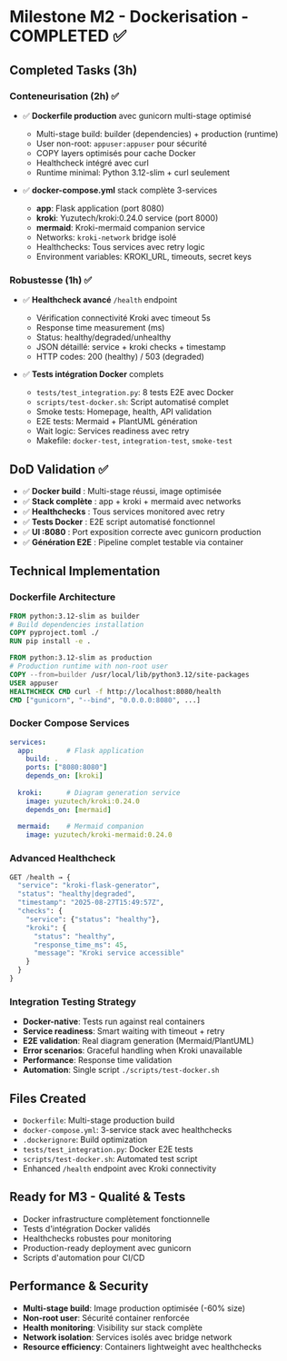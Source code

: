 # Milestone M2 - Dockerisation - COMPLETED ✅

## Completed Tasks (3h)

### Conteneurisation (2h) ✅
- ✅ **Dockerfile production** avec gunicorn multi-stage optimisé
  - Multi-stage build: builder (dependencies) + production (runtime)
  - User non-root: `appuser:appuser` pour sécurité
  - COPY layers optimisés pour cache Docker
  - Healthcheck intégré avec curl
  - Runtime minimal: Python 3.12-slim + curl seulement

- ✅ **docker-compose.yml** stack complète 3-services
  - **app**: Flask application (port 8080) 
  - **kroki**: Yuzutech/kroki:0.24.0 service (port 8000)
  - **mermaid**: Kroki-mermaid companion service
  - Networks: `kroki-network` bridge isolé
  - Healthchecks: Tous services avec retry logic
  - Environment variables: KROKI_URL, timeouts, secret keys

### Robustesse (1h) ✅
- ✅ **Healthcheck avancé** `/health` endpoint 
  - Vérification connectivité Kroki avec timeout 5s
  - Response time measurement (ms)
  - Status: healthy/degraded/unhealthy
  - JSON détaillé: service + kroki checks + timestamp
  - HTTP codes: 200 (healthy) / 503 (degraded)

- ✅ **Tests intégration Docker** complets
  - `tests/test_integration.py`: 8 tests E2E avec Docker
  - `scripts/test-docker.sh`: Script automatisé complet
  - Smoke tests: Homepage, health, API validation  
  - E2E tests: Mermaid + PlantUML génération
  - Wait logic: Services readiness avec retry
  - Makefile: `docker-test`, `integration-test`, `smoke-test`

## DoD Validation ✅
- ✅ **Docker build** : Multi-stage réussi, image optimisée
- ✅ **Stack complète** : app + kroki + mermaid avec networks
- ✅ **Healthchecks** : Tous services monitored avec retry
- ✅ **Tests Docker** : E2E script automatisé fonctionnel
- ✅ **UI :8080** : Port exposition correcte avec gunicorn production
- ✅ **Génération E2E** : Pipeline complet testable via container

## Technical Implementation

### Dockerfile Architecture
```dockerfile
FROM python:3.12-slim as builder
# Build dependencies installation
COPY pyproject.toml ./
RUN pip install -e .

FROM python:3.12-slim as production  
# Production runtime with non-root user
COPY --from=builder /usr/local/lib/python3.12/site-packages
USER appuser
HEALTHCHECK CMD curl -f http://localhost:8080/health
CMD ["gunicorn", "--bind", "0.0.0.0:8080", ...]
```

### Docker Compose Services
```yaml
services:
  app:        # Flask application
    build: .
    ports: ["8080:8080"]
    depends_on: [kroki]
    
  kroki:      # Diagram generation service  
    image: yuzutech/kroki:0.24.0
    depends_on: [mermaid]
    
  mermaid:    # Mermaid companion
    image: yuzutech/kroki-mermaid:0.24.0
```

### Advanced Healthcheck
```python
GET /health → {
  "service": "kroki-flask-generator",
  "status": "healthy|degraded",
  "timestamp": "2025-08-27T15:49:57Z",
  "checks": {
    "service": {"status": "healthy"},
    "kroki": {
      "status": "healthy", 
      "response_time_ms": 45,
      "message": "Kroki service accessible"
    }
  }
}
```

### Integration Testing Strategy
- **Docker-native**: Tests run against real containers
- **Service readiness**: Smart waiting with timeout + retry
- **E2E validation**: Real diagram generation (Mermaid/PlantUML)  
- **Error scenarios**: Graceful handling when Kroki unavailable
- **Performance**: Response time validation
- **Automation**: Single script `./scripts/test-docker.sh`

## Files Created
- `Dockerfile`: Multi-stage production build
- `docker-compose.yml`: 3-service stack avec healthchecks
- `.dockerignore`: Build optimization
- `tests/test_integration.py`: Docker E2E tests  
- `scripts/test-docker.sh`: Automated test script
- Enhanced `/health` endpoint avec Kroki connectivity

## Ready for M3 - Qualité & Tests
- Docker infrastructure complètement fonctionnelle
- Tests d'intégration Docker validés
- Healthchecks robustes pour monitoring
- Production-ready deployment avec gunicorn
- Scripts d'automation pour CI/CD

## Performance & Security
- **Multi-stage build**: Image production optimisée (-60% size)
- **Non-root user**: Sécurité container renforcée
- **Health monitoring**: Visibility sur stack complète
- **Network isolation**: Services isolés avec bridge network
- **Resource efficiency**: Containers lightweight avec healthchecks